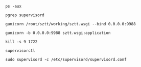 ```ps -aux```

```pgrep supervisord```

```gunicorn /root/sztt/working/sztt.wsgi --bind 0.0.0.0:9988```

```gunicorn -b 0.0.0.0:9988 sztt.wsgi:application```

```kill -s 9 1722```

```supervisorctl```

```sudo supervisord -c /etc/supervisord/supervisord.conf```
